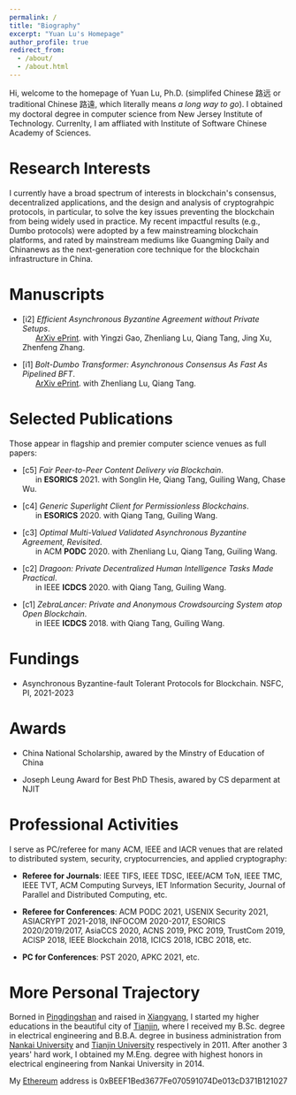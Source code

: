 ```yaml
---
permalink: /
title: "Biography"
excerpt: "Yuan Lu's Homepage"
author_profile: true
redirect_from: 
  - /about/
  - /about.html
---
```


Hi, welcome to the homepage of Yuan Lu, Ph.D. (simplifed Chinese 路远 or traditional Chinese 路遠, which literally means *a long way to go*). I obtained my doctoral degree in computer science from New Jersey Institute of Technology. Currenlty, I am affliated with Institute of Software Chinese Academy of Sciences.


Research Interests
======
I currently have a broad spectrum of interests in blockchain's consensus, decentralized applications, and the design and analysis of cryptograhpic protocols, in particular, to solve the key issues preventing the blockchain from being widely used in practice. My recent impactful results (e.g., Dumbo protocols) were adopted by a few mainstreaming  blockchain platforms, and rated by mainstream mediums like Guangming Daily and Chinanews as the next-generation core technique for the blockchain infrastructure in China.


Manuscripts
======

- [i2] *Efficient Asynchronous Byzantine Agreement without Private Setups*.  
     &nbsp; &nbsp; &nbsp; [ArXiv ePrint](https://arxiv.org/abs/2106.07831). with Yingzi Gao, Zhenliang Lu, Qiang Tang, Jing Xu, Zhenfeng Zhang.

- [i1] *Bolt-Dumbo Transformer: Asynchronous Consensus As Fast As Pipelined BFT*.  
     &nbsp; &nbsp; &nbsp; [ArXiv ePrint](https://arxiv.org/abs/2103.09425). with Zhenliang Lu, Qiang Tang.


Selected Publications
======
Those appear in flagship and premier computer science venues as full papers:

- [c5] *Fair Peer-to-Peer Content Delivery via Blockchain*.  
     &nbsp; &nbsp; &nbsp; in **ESORICS** 2021. with Songlin He, Qiang Tang, Guiling Wang, Chase Wu.

- [c4] *Generic Superlight Client for Permissionless Blockchains*.  
     &nbsp; &nbsp; &nbsp; in **ESORICS** 2020. with Qiang Tang, Guiling Wang.

- [c3] *Optimal Multi-Valued Validated Asynchronous Byzantine Agreement, Revisited*.  
     &nbsp; &nbsp; &nbsp; in ACM **PODC** 2020. with Zhenliang Lu, Qiang Tang, Guiling Wang.

- [c2] *Dragoon: Private Decentralized Human Intelligence Tasks Made Practical*.  
     &nbsp; &nbsp; &nbsp; in IEEE **ICDCS** 2020. with Qiang Tang, Guiling Wang.

- [c1] *ZebraLancer: Private and Anonymous Crowdsourcing System atop Open Blockchain*.  
     &nbsp; &nbsp; &nbsp; in IEEE **ICDCS** 2018. with Qiang Tang, Guiling Wang.


Fundings
======

- Asynchronous Byzantine-fault Tolerant Protocols for Blockchain. NSFC, PI, 2021-2023


Awards
======

- China National Scholarship, awared by the Minstry of Education of China

- Joseph Leung Award for Best PhD Thesis, awared by CS deparment at NJIT  



Professional Activities
======
I serve as PC/referee for many ACM, IEEE and IACR venues that are related to distributed system, security, cryptocurrencies, and applied cryptography:

- **Referee for Journals**: IEEE TIFS, IEEE TDSC, IEEE/ACM ToN, IEEE TMC, IEEE TVT, ACM Computing Surveys, IET Information Security, Journal of Parallel and Distributed Computing, etc. 

- **Referee for Conferences**: ACM PODC 2021, USENIX Security 2021, ASIACRYPT 2021-2018, INFOCOM 2020-2017, ESORICS 2020/2019/2017, AsiaCCS 2020, ACNS 2019, PKC 2019, TrustCom 2019, ACISP 2018, IEEE Blockchain 2018, ICICS 2018, ICBC 2018, etc. 

- **PC for Conferences**: PST 2020, APKC 2021, etc. 



More Personal Trajectory
======
Borned in [Pingdingshan](https://en.wikipedia.org/wiki/Pingdingshan) and raised in [Xiangyang](https://en.wikipedia.org/wiki/Xiangyang), I started my higher educations in the beautiful city of [Tianjin](https://en.wikipedia.org/wiki/Tianjin), where I received my B.Sc. degree in electrical engineering and B.B.A. degree in business administration from [Nankai University](https://en.wikipedia.org/wiki/Nankai_University) and [Tianjin University](https://en.wikipedia.org/wiki/Tianjin_University) respectively in 2011. After another 3 years' hard work, I obtained my M.Eng. degree with highest honors in electrical engineering from Nankai University in 2014. 

My [Ethereum](https://www.ethereum.org/) address is 0xBEEF1Bed3677Fe070591074De013cD371B121027



 
<!---

A data-driven personal website
======
Like many other Jekyll-based GitHub Pages templates, academicpages makes you separate the website's content from its form. The content & metadata of your website are in structured markdown files, while various other files constitute the theme, specifying how to transform that content & metadata into HTML pages. You keep these various markdown (.md), YAML (.yml), HTML, and CSS files in a public GitHub repository. Each time you commit and push an update to the repository, the [GitHub pages](https://pages.github.com/) service creates static HTML pages based on these files, which are hosted on GitHub's servers free of charge.

Many of the features of dynamic content management systems (like Wordpress) can be achieved in this fashion, using a fraction of the computational resources and with far less vulnerability to hacking and DDoSing. You can also modify the theme to your heart's content without touching the content of your site. If you get to a point where you've broken something in Jekyll/HTML/CSS beyond repair, your markdown files describing your talks, publications, etc. are safe. You can rollback the changes or even delete the repository and start over -- just be sure to save the markdown files! Finally, you can also write scripts that process the structured data on the site, such as [this one](https://github.com/academicpages/academicpages.github.io/blob/master/talkmap.ipynb) that analyzes metadata in pages about talks to display [a map of every location you've given a talk](https://academicpages.github.io/talkmap.html).

Getting started
======
1. Register a GitHub account if you don't have one and confirm your e-mail (required!)
1. Fork [this repository](https://github.com/academicpages/academicpages.github.io) by clicking the "fork" button in the top right. 
1. Go to the repository's settings (rightmost item in the tabs that start with "Code", should be below "Unwatch"). Rename the repository "[your GitHub username].github.io", which will also be your website's URL.
1. Set site-wide configuration and create content & metadata (see below -- also see [this set of diffs](http://archive.is/3TPas) showing what files were changed to set up [an example site](https://getorg-testacct.github.io) for a user with the username "getorg-testacct")
1. Upload any files (like PDFs, .zip files, etc.) to the files/ directory. They will appear at https://[your GitHub username].github.io/files/example.pdf.  
1. Check status by going to the repository settings, in the "GitHub pages" section

Site-wide configuration
------
The main configuration file for the site is in the base directory in [_config.yml](https://github.com/academicpages/academicpages.github.io/blob/master/_config.yml), which defines the content in the sidebars and other site-wide features. You will need to replace the default variables with ones about yourself and your site's github repository. The configuration file for the top menu is in [_data/navigation.yml](https://github.com/academicpages/academicpages.github.io/blob/master/_data/navigation.yml). For example, if you don't have a portfolio or blog posts, you can remove those items from that navigation.yml file to remove them from the header. 

Create content & metadata
------
For site content, there is one markdown file for each type of content, which are stored in directories like _publications, _talks, _posts, _teaching, or _pages. For example, each talk is a markdown file in the [_talks directory](https://github.com/academicpages/academicpages.github.io/tree/master/_talks). At the top of each markdown file is structured data in YAML about the talk, which the theme will parse to do lots of cool stuff. The same structured data about a talk is used to generate the list of talks on the [Talks page](https://academicpages.github.io/talks), each [individual page](https://academicpages.github.io/talks/2012-03-01-talk-1) for specific talks, the talks section for the [CV page](https://academicpages.github.io/cv), and the [map of places you've given a talk](https://academicpages.github.io/talkmap.html) (if you run this [python file](https://github.com/academicpages/academicpages.github.io/blob/master/talkmap.py) or [Jupyter notebook](https://github.com/academicpages/academicpages.github.io/blob/master/talkmap.ipynb), which creates the HTML for the map based on the contents of the _talks directory).

**Markdown generator**

I have also created [a set of Jupyter notebooks](https://github.com/academicpages/academicpages.github.io/tree/master/markdown_generator
) that converts a CSV containing structured data about talks or presentations into individual markdown files that will be properly formatted for the academicpages template. The sample CSVs in that directory are the ones I used to create my own personal website at stuartgeiger.com. My usual workflow is that I keep a spreadsheet of my publications and talks, then run the code in these notebooks to generate the markdown files, then commit and push them to the GitHub repository.

How to edit your site's GitHub repository
------
Many people use a git client to create files on their local computer and then push them to GitHub's servers. If you are not familiar with git, you can directly edit these configuration and markdown files directly in the github.com interface. Navigate to a file (like [this one](https://github.com/academicpages/academicpages.github.io/blob/master/_talks/2012-03-01-talk-1.md) and click the pencil icon in the top right of the content preview (to the right of the "Raw | Blame | History" buttons). You can delete a file by clicking the trashcan icon to the right of the pencil icon. You can also create new files or upload files by navigating to a directory and clicking the "Create new file" or "Upload files" buttons. 

Example: editing a markdown file for a talk
![Editing a markdown file for a talk](/images/editing-talk.png)

For more info
------
More info about configuring academicpages can be found in [the guide](https://academicpages.github.io/markdown/). The [guides for the Minimal Mistakes theme](https://mmistakes.github.io/minimal-mistakes/docs/configuration/) (which this theme was forked from) might also be helpful.

-->
